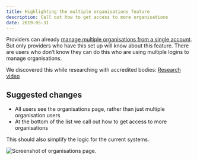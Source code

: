 ```yaml
---
title: Highlighting the multiple organisations feature
description: Call out how to get access to more organisations
date: 2019-05-31
---
```


Providers can already [manage multiple organisations from a single account](/publish-teacher-training-courses/multiple-organisations). But only providers who have this set up will know about this feature. There are users who don’t know they can do this who are using multiple logins to manage organisations.

We discovered this while researching with accredited bodies: [Research video](https://lookback.io/watch/xG4kWc75pZTTj5pgb?t=3m37.92s)

## Suggested changes

- All users see the organisations page, rather than just multiple organisation users
- At the bottom of the list we call out how to get access to more organisations

This should also simplify the logic for the current systems.

![Screenshot of organisations page.](organisations.png "Organisations page")
